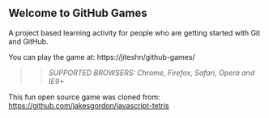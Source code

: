 ## Welcome to GitHub Games

A project based learning activity for people who are getting started with Git and GitHub.

You can play the game at: https://jiteshn/github-games/

>> _*SUPPORTED BROWSERS*: Chrome, Firefox, Safari, Opera and IE9+_

This fun open source game was cloned from: https://github.com/jakesgordon/javascript-tetris
